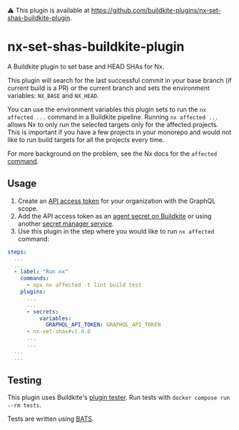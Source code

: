⚠️ This plugin is available at https://github.com/buildkite-plugins/nx-set-shas-buildkite-plugin.

# nx-set-shas-buildkite-plugin

A Buildkite plugin to set base and HEAD SHAs for Nx.

This plugin will search for the last successful commit in your base branch (if current build is a PR)
or the current branch and sets the environment variables: `NX_BASE` and `NX_HEAD`.

You can use the environment variables this plugin sets to run the `nx affected ...` command in
a Buildkite pipeline. Running `nx affected ...` allows Nx to only run the selected targets only
for the affected projects. This is important if you have a few projects in your monorepo and would
not like to run build targets for all the projects every time.

For more background on the problem, see the Nx docs for the `affected` [command](https://nx.dev/ci/features/affected).

## Usage

1. Create an [API access token](https://buildkite.com/user/api-access-tokens) for your organization with the GraphQL scope.
1. Add the API access token as an [agent secret on Buildkite](https://buildkite.com/docs/pipelines/security/secrets/buildkite-secrets) or using another [secret manager service](https://buildkite.com/docs/pipelines/security/secrets/managing).
1. Use this plugin in the step where you would like to run `nx affected` command:

```yaml
steps:
  ...
  ...
  - label: "Run nx"
    commands:
      - npx nx affected -t lint build test
    plugins:
      ...
      ...
      - secrets:
          variables:
            GRAPHQL_API_TOKEN: GRAPHQL_API_TOKEN
      - nx-set-shas#v1.0.0
      ...
      ...
  ...
  ...
```

## Testing

This plugin uses Buildkite's [plugin tester](https://buildkite.com/resources/plugins/buildkite-plugins/buildkite-plugin-tester/).
Run tests with `docker compose run --rm tests`.

Tests are written using [BATS](https://bats-core.readthedocs.io/en/stable/tutorial.html).
